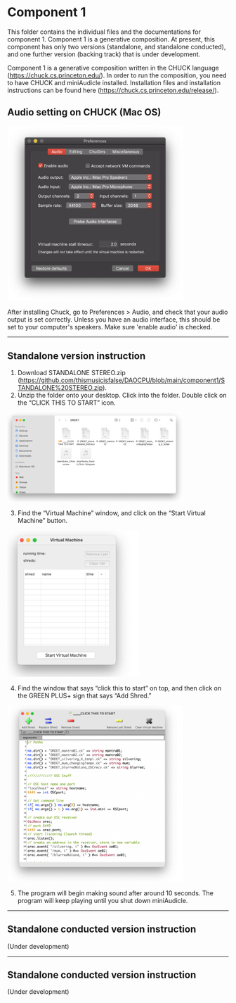 # Component 1

This folder contains the individual files and the documentations for component 1. Component 1 is a generative composition. At present, this component has only two versions (standalone, and standalone conducted), and one further version (backing track) that is under development.

Component 1 is a generative composition written in the CHUCK language (https://chuck.cs.princeton.edu/). In order to run the composition, you need to have CHUCK and miniAudicle installed. Installation files and installation instructions can be found here (https://chuck.cs.princeton.edu/release/).

## Audio setting on CHUCK (Mac OS)

<img src="https://github.com/thismusicisfalse/DAOCPU/blob/main/imagesStorage/chuckSetup.png" width="400"/> 

After installing Chuck, go to Preferences > Audio, and check that your audio output is set correctly. Unless you have an audio interface, this should be set to your computer's speakers. Make sure 'enable audio' is checked.

---

## Standalone version instruction

1. Download STANDALONE STEREO.zip (https://github.com/thismusicisfalse/DAOCPU/blob/main/component1/STANDALONE%20STEREO.zip). 
2. Unzip the folder onto your desktop. Click into the folder. Double click on the “CLICK THIS TO START” icon.

<img src="https://github.com/thismusicisfalse/DAOCPU/blob/main/imagesStorage/0001.png" width="400"/> 

3. Find the “Virtual Machine” window, and click on the “Start Virtual Machine” button.

<img src="https://github.com/thismusicisfalse/DAOCPU/blob/main/imagesStorage/0002.png" width="300"/> 

4. Find the window that says “click this to start” on top, and then click on the GREEN PLUS+ sign that says “Add Shred.”

<img src="https://github.com/thismusicisfalse/DAOCPU/blob/main/imagesStorage/0003.png" width="400"/> 

5. The program will begin making sound after around 10 seconds. The program will keep playing until you shut down miniAudicle.

---

## Standalone conducted version instruction

(Under development)

---

## Standalone conducted version instruction

(Under development)
